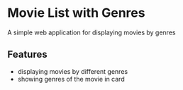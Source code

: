 # Movie List with Genres
A simple web application for displaying movies by genres

## Features
- displaying movies by different genres 
- showing genres of the movie in card